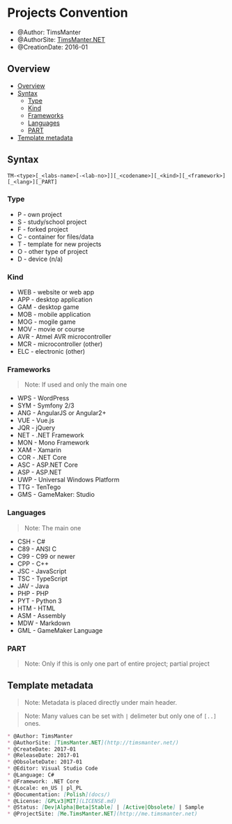 # Projects Convention

* @Author: TimsManter
* @AuthorSite: [TimsManter.NET](http://timsmanter.net/)
* @CreationDate: 2016-01

## Overview

<!-- TOC -->

- [Overview](#overview)
- [Syntax](#syntax)
  - [Type](#type)
  - [Kind](#kind)
  - [Frameworks](#frameworks)
  - [Languages](#languages)
  - [PART](#part)
- [Template metadata](#template-metadata)

<!-- /TOC -->

## Syntax

```
TM-<type>[_<labs-name>[-<lab-no>]][_<codename>][_<kind>][_<framework>][_<lang>][_PART]
```

### Type

* P - own project
* S - study/school project
* F - forked project
* C - container for files/data
* T - template for new projects
* O - other type of project
* D - device (n/a)

### Kind

* WEB - website or web app
* APP - desktop application
* GAM - desktop game
* MOB - mobile application
* MOG - mogile game
* MOV - movie or course
* AVR - Atmel AVR microcontroller
* MCR - microcontroller (other)
* ELC - electronic (other)

### Frameworks

> Note: If used and only the main one

* WPS - WordPress
* SYM - Symfony 2/3
* ANG - AngularJS or Angular2+
* VUE - Vue.js
* JQR - jQuery
* NET - .NET Framework
* MON - Mono Framework
* XAM - Xamarin
* COR - .NET Core
* ASC - ASP.NET Core
* ASP - ASP.NET
* UWP - Universal Windows Platform
* TTG - TenTego
* GMS - GameMaker: Studio

### Languages

> Note: The main one

* CSH - C#
* C89 - ANSI C
* C99 - C99 or newer
* CPP - C++
* JSC - JavaScript
* TSC - TypeScript
* JAV - Java
* PHP - PHP
* PYT - Python 3
* HTM - HTML
* ASM - Assembly
* MDW - Markdown
* GML - GameMaker Language

### PART

> Note: Only if this is only one part of entire project; partial project

## Template metadata

> Note: Metadata is placed directly under main header.

> Note: Many values can be set with `|` delimeter but only one of `[..]` ones.

```md
* @Author: TimsManter
* @AuthorSite: [TimsManter.NET](http://timsmanter.net/)
* @CreateDate: 2017-01
* @ReleaseDate: 2017-01
* @ObsoleteDate: 2017-01
* @Editor: Visual Studio Code
* @Language: C#
* @Framework: .NET Core
* @Locale: en_US | pl_PL
* @Documentation: [Polish](docs/)
* @License: [GPLv3|MIT](LICENSE.md)
* @Status: [Dev|Alpha|Beta|Stable] | [Active|Obsolete] | Sample
* @ProjectSite: [Me.TimsManter.NET](http://me.timsmanter.net)
```